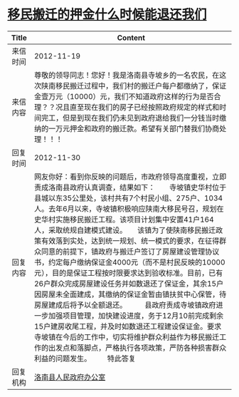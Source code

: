 # <a href="http://www.shangluo.gov.cn/zmhd/ldxxxx.jsp?urltype=leadermail.LeaderMailContentUrl&wbtreeid=1112&leadermailid=1477">移民搬迁的押金什么时候能退还我们</a>
| Title |                                                                                                                                                                                                                                              Content                                                                                                                                                                                                                                               |
|:-----:|----------------------------------------------------------------------------------------------------------------------------------------------------------------------------------------------------------------------------------------------------------------------------------------------------------------------------------------------------------------------------------------------------------------------------------------------------------------------------------------------------|
| 来信时间  | 2012-11-19                                                                                                                                                                                                                                                                                                                                                                                                                                                                                         |
| 来信内容  | 尊敬的领导同志！您好！我是洛南县寺坡乡的一名农民，在这次陕南移民搬迁过程中，我们村的搬迁户每户都缴纳了，保证金壹万元（10000）元，我们不知道政府这样的行为是否合理？？况且直至现在我们的房子已经按照政府规定的样式和时间完工，但是到现在我们仍未见到政府退给我们一分钱当时缴纳的一万元押金和政府的搬迁款。希望有关部门替我们协商处理！！！                                                                                                                                                                                                                                                                                                                            |
| 回复时间  | 2012-11-30                                                                                                                                                                                                                                                                                                                                                                                                                                                                                         |
| 回复内容  | 网友你好：看到你反映的问题后，市政府领导高度重视，立即责成洛南县政府认真调查，结果如下：　　寺坡镇史华村位于县城以东35公里处，该村共有7个村民小组、275户、1034人。去年6月以来，寺坡镇积极响应陕南大移民号召，规划在史华村实施移民搬迁工程。该项目计划集中安置41户164人，采取统规自建模式建设。　　该镇为了使陕南移民搬迁政策有效落到实处，达到统一规划、统一模式的要求，在征得群众同意的前提下，镇政府与搬迁户签订了房屋建设管理协议书，约定每户缴纳保证金4000元（而不是村民反映的10000元），目的是保证工程按时限要求达到验收标准。目前，已有26户群众完成房屋建设任务并如数退还了保证金，其余15户因房屋未全面建成，其缴纳的保证金暂由镇扶贫中心保管，待房屋建成后将予以全额退还。  　　县政府责成寺坡镇政府进一步加强项目管理，加快建设进度，务于12月10前完成剩余15户建房收尾工程，并及时如数退还工程建设保证金。要求寺坡镇在今后的工作中，切实将维护群众利益作为移民搬迁工作的出发点和落脚点，严格执行各项政策，严防各种损害群众利益的问题发生。 　　特此答复 |
| 回复机构  | <a href="../../categories/agencies/洛南县人民政府办公室.md">洛南县人民政府办公室</a>                                                                                                                                                                                                                                                                                                                                                                                                                                   |
